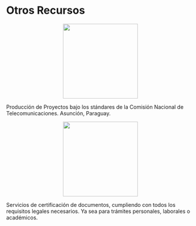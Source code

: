 # Otros Recursos

<center><a href="https://natel.us.eu.org"><img src="https://natel.us.eu.org/images/logo.png" width="200px"></a></center>

Producción de Proyectos bajo los stándares de la Comisión Nacional de Telecomunicaciones. Asunción, Paraguay.


<center><a href="https://citius.natel.us.eu.org"><img src="https://citius.natel.us.eu.org/logo.svg" width="200px"></a></center>

Servicios de certificación de documentos, cumpliendo con todos los requisitos legales necesarios. Ya sea para trámites personales, laborales o académicos.



